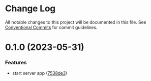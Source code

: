 # Change Log

All notable changes to this project will be documented in this file.
See [Conventional Commits](https://conventionalcommits.org) for commit guidelines.

# 0.1.0 (2023-05-31)


### Features

* start server app ([7538de3](https://github.com/emunhoz/battery-issue-tracker/commit/7538de34d687d61f3ec77a56536970b4157a84b1))
